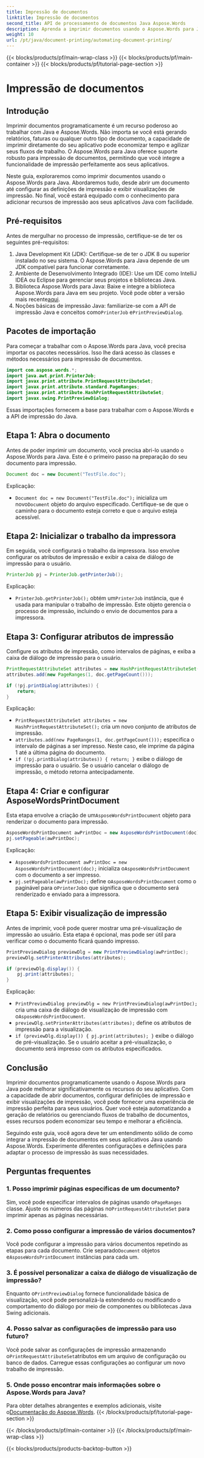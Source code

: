 ```yaml
---
title: Impressão de documentos
linktitle: Impressão de documentos
second_title: API de processamento de documentos Java Aspose.Words
description: Aprenda a imprimir documentos usando o Aspose.Words para Java com este guia detalhado. Inclui etapas para configurar definições de impressão, exibir pré-visualizações de impressão e muito mais.
weight: 10
url: /pt/java/document-printing/automating-document-printing/
---
```


{{< blocks/products/pf/main-wrap-class >}}
{{< blocks/products/pf/main-container >}}
{{< blocks/products/pf/tutorial-page-section >}}

# Impressão de documentos


## Introdução

Imprimir documentos programaticamente é um recurso poderoso ao trabalhar com Java e Aspose.Words. Não importa se você está gerando relatórios, faturas ou qualquer outro tipo de documento, a capacidade de imprimir diretamente do seu aplicativo pode economizar tempo e agilizar seus fluxos de trabalho. O Aspose.Words para Java oferece suporte robusto para impressão de documentos, permitindo que você integre a funcionalidade de impressão perfeitamente aos seus aplicativos.

Neste guia, exploraremos como imprimir documentos usando o Aspose.Words para Java. Abordaremos tudo, desde abrir um documento até configurar as definições de impressão e exibir visualizações de impressão. No final, você estará equipado com o conhecimento para adicionar recursos de impressão aos seus aplicativos Java com facilidade.

## Pré-requisitos

Antes de mergulhar no processo de impressão, certifique-se de ter os seguintes pré-requisitos:

1. Java Development Kit (JDK): Certifique-se de ter o JDK 8 ou superior instalado no seu sistema. O Aspose.Words para Java depende de um JDK compatível para funcionar corretamente.
2. Ambiente de Desenvolvimento Integrado (IDE): Use um IDE como IntelliJ IDEA ou Eclipse para gerenciar seus projetos e bibliotecas Java.
3.  Biblioteca Aspose.Words para Java: Baixe e integre a biblioteca Aspose.Words para Java em seu projeto. Você pode obter a versão mais recente[aqui](https://releases.aspose.com/words/java/).
4.  Noções básicas de impressão Java: familiarize-se com a API de impressão Java e conceitos como`PrinterJob` e`PrintPreviewDialog`.

## Pacotes de importação

Para começar a trabalhar com o Aspose.Words para Java, você precisa importar os pacotes necessários. Isso lhe dará acesso às classes e métodos necessários para impressão de documentos.

```java
import com.aspose.words.*;
import java.awt.print.PrinterJob;
import javax.print.attribute.PrintRequestAttributeSet;
import javax.print.attribute.standard.PageRanges;
import javax.print.attribute.HashPrintRequestAttributeSet;
import javax.swing.PrintPreviewDialog;
```

Essas importações fornecem a base para trabalhar com o Aspose.Words e a API de impressão do Java.

## Etapa 1: Abra o documento

Antes de poder imprimir um documento, você precisa abri-lo usando o Aspose.Words para Java. Este é o primeiro passo na preparação do seu documento para impressão.

```java
Document doc = new Document("TestFile.doc");
```

Explicação: 
- `Document doc = new Document("TestFile.doc");` inicializa um novo`Document` objeto do arquivo especificado. Certifique-se de que o caminho para o documento esteja correto e que o arquivo esteja acessível.

## Etapa 2: Inicializar o trabalho da impressora

Em seguida, você configurará o trabalho da impressora. Isso envolve configurar os atributos de impressão e exibir a caixa de diálogo de impressão para o usuário.

```java
PrinterJob pj = PrinterJob.getPrinterJob();
```

Explicação: 
- `PrinterJob.getPrinterJob();` obtém um`PrinterJob` instância, que é usada para manipular o trabalho de impressão. Este objeto gerencia o processo de impressão, incluindo o envio de documentos para a impressora.

## Etapa 3: Configurar atributos de impressão

Configure os atributos de impressão, como intervalos de páginas, e exiba a caixa de diálogo de impressão para o usuário.

```java
PrintRequestAttributeSet attributes = new HashPrintRequestAttributeSet();
attributes.add(new PageRanges(1, doc.getPageCount()));

if (!pj.printDialog(attributes)) {
    return;
}
```

Explicação:
- `PrintRequestAttributeSet attributes = new HashPrintRequestAttributeSet();` cria um novo conjunto de atributos de impressão.
- `attributes.add(new PageRanges(1, doc.getPageCount()));` especifica o intervalo de páginas a ser impresso. Neste caso, ele imprime da página 1 até a última página do documento.
- `if (!pj.printDialog(attributes)) { return; }` exibe o diálogo de impressão para o usuário. Se o usuário cancelar o diálogo de impressão, o método retorna antecipadamente.

## Etapa 4: Criar e configurar AsposeWordsPrintDocument

 Esta etapa envolve a criação de um`AsposeWordsPrintDocument` objeto para renderizar o documento para impressão.

```java
AsposeWordsPrintDocument awPrintDoc = new AsposeWordsPrintDocument(doc);
pj.setPageable(awPrintDoc);
```

Explicação:
- `AsposeWordsPrintDocument awPrintDoc = new AsposeWordsPrintDocument(doc);` inicializa o`AsposeWordsPrintDocument` com o documento a ser impresso.
- `pj.setPageable(awPrintDoc);` define o`AsposeWordsPrintDocument` como o paginável para o`PrinterJob`o que significa que o documento será renderizado e enviado para a impressora.

## Etapa 5: Exibir visualização de impressão

Antes de imprimir, você pode querer mostrar uma pré-visualização de impressão ao usuário. Esta etapa é opcional, mas pode ser útil para verificar como o documento ficará quando impresso.

```java
PrintPreviewDialog previewDlg = new PrintPreviewDialog(awPrintDoc);
previewDlg.setPrinterAttributes(attributes);

if (previewDlg.display()) {
    pj.print(attributes);
}
```

Explicação:
- `PrintPreviewDialog previewDlg = new PrintPreviewDialog(awPrintDoc);` cria uma caixa de diálogo de visualização de impressão com o`AsposeWordsPrintDocument`.
- `previewDlg.setPrinterAttributes(attributes);` define os atributos de impressão para a visualização.
- `if (previewDlg.display()) { pj.print(attributes); }` exibe o diálogo de pré-visualização. Se o usuário aceitar a pré-visualização, o documento será impresso com os atributos especificados.

## Conclusão

Imprimir documentos programaticamente usando o Aspose.Words para Java pode melhorar significativamente os recursos do seu aplicativo. Com a capacidade de abrir documentos, configurar definições de impressão e exibir visualizações de impressão, você pode fornecer uma experiência de impressão perfeita para seus usuários. Quer você esteja automatizando a geração de relatórios ou gerenciando fluxos de trabalho de documentos, esses recursos podem economizar seu tempo e melhorar a eficiência.

Seguindo este guia, você agora deve ter um entendimento sólido de como integrar a impressão de documentos em seus aplicativos Java usando Aspose.Words. Experimente diferentes configurações e definições para adaptar o processo de impressão às suas necessidades.

## Perguntas frequentes

### 1. Posso imprimir páginas específicas de um documento?

 Sim, você pode especificar intervalos de páginas usando o`PageRanges` classe. Ajuste os números das páginas no`PrintRequestAttributeSet` para imprimir apenas as páginas necessárias.

### 2. Como posso configurar a impressão de vários documentos?

 Você pode configurar a impressão para vários documentos repetindo as etapas para cada documento. Crie separado`Document` objetos e`AsposeWordsPrintDocument` instâncias para cada um.

### 3. É possível personalizar a caixa de diálogo de visualização de impressão?

 Enquanto o`PrintPreviewDialog` fornece funcionalidade básica de visualização, você pode personalizá-la estendendo ou modificando o comportamento do diálogo por meio de componentes ou bibliotecas Java Swing adicionais.

### 4. Posso salvar as configurações de impressão para uso futuro?

 Você pode salvar as configurações de impressão armazenando o`PrintRequestAttributeSet`atributos em um arquivo de configuração ou banco de dados. Carregue essas configurações ao configurar um novo trabalho de impressão.

### 5. Onde posso encontrar mais informações sobre o Aspose.Words para Java?

 Para obter detalhes abrangentes e exemplos adicionais, visite o[Documentação do Aspose.Words](https://reference.aspose.com/words/java/).
{{< /blocks/products/pf/tutorial-page-section >}}

{{< /blocks/products/pf/main-container >}}
{{< /blocks/products/pf/main-wrap-class >}}

{{< blocks/products/products-backtop-button >}}
